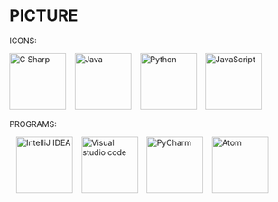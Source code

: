 # PICTURE
ICONS:

<p>
  <img src="https://upload.wikimedia.org/wikipedia/commons/d/d2/C_Sharp_Logo_2023.svg" alt="C Sharp" width="100" height="100"/>
  &nbsp;&nbsp;
  <img src="https://file.labex.io/namespace/df87b950-1f37-4316-bc07-6537a1f2c481/java/lab-your-first-java-lab/assets/java.svg" alt="Java" width="100" height="100"/>
   &nbsp;&nbsp;
  <img src="https://cdn.jsdelivr.net/gh/devicons/devicon/icons/python/python-original.svg" alt="Python" width="100" height="100"/>
  &nbsp;&nbsp;
  <img src="https://cdn.jsdelivr.net/gh/devicons/devicon/icons/javascript/javascript-original.svg" alt="JavaScript" width="100" height="100"/>
</p>
PROGRAMS:

<p>
   &nbsp;&nbsp;
  <img src="https://encrypted-tbn0.gstatic.com/images?q=tbn:ANd9GcQZHQE89O5n7JuJZLQE3MCBysxZx3Y-JMiSGQ&s" alt="IntelliJ IDEA" width="100" height="100"/>
   &nbsp;&nbsp;
  <img src="https://encrypted-tbn0.gstatic.com/images?q=tbn:ANd9GcTnoirCtiJhhN8Tvo0FJRRd4CInsOXkRX9EbA&s" alt="Visual studio code" width="100" height="100"/>
   &nbsp;&nbsp;
  <img src="https://miro.medium.com/v2/resize:fit:1200/1*6Dhu1H4t028lOGbaZuyRCw.png" alt="PyCharm" width="100" height="100"/>
   &nbsp;&nbsp;
  <img src="https://images.softwaresuggest.com/software_logo/1586362258_atom%20editor%20logo.png" alt="Atom" width="100" height="100"/>
  
</p>
